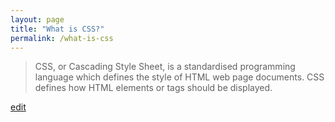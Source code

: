 ```yaml
---
layout: page
title: "What is CSS?"
permalink: /what-is-css
---
```


> CSS, or Cascading Style Sheet, is a standardised programming language which defines the style of HTML web page documents. CSS defines how HTML elements or tags should be displayed.

<p class="edit-term"><a href="https://github.com/and-digital/tech-definitions/blog/master/definitions/front-end/css.md">edit</a></p>
